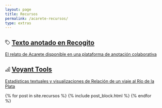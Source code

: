 ```yaml
---
layout: page
title: Recursos
permalink: /acarete-recursos/
type: extras
---
```



<!-- Recursos -->
<div class="container mx-auto px-2">
	<!-- <div class="border-top-thick">  Linea larga 
	<div class="col-1 sm-width-full border-top-thick"> </div> Linea corta -->
  <div class="py-1 mb-0 prose">
   <h2 class="h2 lh-condensed col-9 mb-2">
      <svg class="bi bi-tag" width="0.8em" height="0.8em" viewBox="0 0 16 16" fill="currentColor" xmlns="http://www.w3.org/2000/svg">
        <path fill-rule="evenodd" d="M.5 2A1.5 1.5 0 0 1 2 .5h4.586a1.5 1.5 0 0 1 1.06.44l7 7a1.5 1.5 0 0 1 0 2.12l-4.585 4.586a1.5 1.5 0 0 1-2.122 0l-7-7A1.5 1.5 0 0 1 .5 6.586V2zM2 1.5a.5.5 0 0 0-.5.5v4.586a.5.5 0 0 0 .146.353l7 7a.5.5 0 0 0 .708 0l4.585-4.585a.5.5 0 0 0 0-.708l-7-7a.5.5 0 0 0-.353-.146H2z"/>
        <path fill-rule="evenodd" d="M2.5 4.5a2 2 0 1 1 4 0 2 2 0 0 1-4 0zm2-1a1 1 0 1 0 0 2 1 1 0 0 0 0-2z"/>
      </svg> <a class="no-underline" title="Texto anotado en Recogito" href="https://recogito.pelagios.org/document/lhwcy2r5yd8d8o/part/1/edit" target="_blank">Texto anotado en Recogito</a>
  </h2>
  <a class="h3 lh-condensed" href="https://recogito.pelagios.org/document/lhwcy2r5yd8d8o/part/1/edit" target="_blank"><p>El relato de Acarete disponible en una plataforma de anotación colaborativa</p></a></div>

  <div class="py-1 mb-0 prose">
  <h2 class="h2 lh-condensed col-9 mb-2">
    <svg class="bi bi-bar-chart" width="0.8em" height="0.8em" viewBox="0 0 16 16" fill="currentColor" xmlns="http://www.w3.org/2000/svg">
      <path fill-rule="evenodd" d="M4 11H2v3h2v-3zm5-4H7v7h2V7zm5-5h-2v12h2V2zm-2-1a1 1 0 0 0-1 1v12a1 1 0 0 0 1 1h2a1 1 0 0 0 1-1V2a1 1 0 0 0-1-1h-2zM6 7a1 1 0 0 1 1-1h2a1 1 0 0 1 1 1v7a1 1 0 0 1-1 1H7a1 1 0 0 1-1-1V7zm-5 4a1 1 0 0 1 1-1h2a1 1 0 0 1 1 1v3a1 1 0 0 1-1 1H2a1 1 0 0 1-1-1v-3z"/>
    </svg>
    <a class="no-underline" title="Texto en Voyant" href="https://voyant-tools.org/?corpus=604be9f5b8eff8a1187ab5c321fedc91&panels=cirrus,reader,trends,summary,contexts" target="_blank">Voyant Tools</a>
  </h2>
  <a class="h3 lh-condensed" href="https://voyant-tools.org/?corpus=604be9f5b8eff8a1187ab5c321fedc91&panels=cirrus,reader,trends,summary,contexts" target="_blank"><p>Estadísticas textuales y visualizaciones de Relación de un viaje al Río de la Plata</p></a></div>

  {% for post in site.recursos %}
    {% include post_block.html %}
  {% endfor %}

</div><!-- End Recursos -->